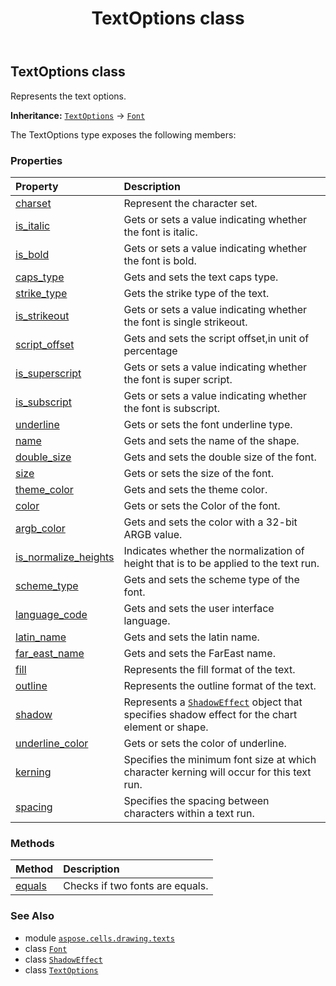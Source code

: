 ﻿---
title: TextOptions class
second_title: Aspose.Cells for Python via .NET API References
description: 
type: docs
weight: 100
url: /aspose.cells.drawing.texts/textoptions/
is_root: false
---

## TextOptions class

Represents the text options.



**Inheritance:** [`TextOptions`](/cells/python-net/aspose.cells.drawing.texts/textoptions) → 
[`Font`](/cells/python-net/aspose.cells/font)



The TextOptions type exposes the following members:

### Properties
| Property | Description |
| :- | :- |
| [charset](/cells/python-net/aspose.cells.drawing.texts/textoptions/charset) | Represent the character set. |
| [is_italic](/cells/python-net/aspose.cells.drawing.texts/textoptions/is_italic) | Gets or sets a value indicating whether the font is italic. |
| [is_bold](/cells/python-net/aspose.cells.drawing.texts/textoptions/is_bold) | Gets or sets a value indicating whether the font is bold. |
| [caps_type](/cells/python-net/aspose.cells.drawing.texts/textoptions/caps_type) | Gets and sets the text caps type. |
| [strike_type](/cells/python-net/aspose.cells.drawing.texts/textoptions/strike_type) | Gets the strike type of the text. |
| [is_strikeout](/cells/python-net/aspose.cells.drawing.texts/textoptions/is_strikeout) | Gets or sets a value indicating whether the font is single strikeout. |
| [script_offset](/cells/python-net/aspose.cells.drawing.texts/textoptions/script_offset) | Gets and sets the script offset,in unit of percentage |
| [is_superscript](/cells/python-net/aspose.cells.drawing.texts/textoptions/is_superscript) | Gets or sets a value indicating whether the font is super script. |
| [is_subscript](/cells/python-net/aspose.cells.drawing.texts/textoptions/is_subscript) | Gets or sets a value indicating whether the font is subscript. |
| [underline](/cells/python-net/aspose.cells.drawing.texts/textoptions/underline) | Gets or sets the font underline type. |
| [name](/cells/python-net/aspose.cells.drawing.texts/textoptions/name) | Gets and sets the name of the shape. |
| [double_size](/cells/python-net/aspose.cells.drawing.texts/textoptions/double_size) | Gets and sets the double size of the font. |
| [size](/cells/python-net/aspose.cells.drawing.texts/textoptions/size) | Gets or sets the size of the font. |
| [theme_color](/cells/python-net/aspose.cells.drawing.texts/textoptions/theme_color) | Gets and sets the theme color. |
| [color](/cells/python-net/aspose.cells.drawing.texts/textoptions/color) | Gets or sets the Color of the font. |
| [argb_color](/cells/python-net/aspose.cells.drawing.texts/textoptions/argb_color) | Gets and sets the color with a 32-bit ARGB value. |
| [is_normalize_heights](/cells/python-net/aspose.cells.drawing.texts/textoptions/is_normalize_heights) | Indicates whether the normalization of height that is to be applied to the text run. |
| [scheme_type](/cells/python-net/aspose.cells.drawing.texts/textoptions/scheme_type) | Gets and sets the scheme type of the font. |
| [language_code](/cells/python-net/aspose.cells.drawing.texts/textoptions/language_code) | Gets and sets the user interface language. |
| [latin_name](/cells/python-net/aspose.cells.drawing.texts/textoptions/latin_name) | Gets and sets the latin name. |
| [far_east_name](/cells/python-net/aspose.cells.drawing.texts/textoptions/far_east_name) | Gets and sets the FarEast name. |
| [fill](/cells/python-net/aspose.cells.drawing.texts/textoptions/fill) | Represents the fill format of the text. |
| [outline](/cells/python-net/aspose.cells.drawing.texts/textoptions/outline) | Represents the outline format of the text. |
| [shadow](/cells/python-net/aspose.cells.drawing.texts/textoptions/shadow) | Represents a [`ShadowEffect`](/cells/python-net/aspose.cells.drawing/shadoweffect) object that specifies shadow effect for the chart element or shape. |
| [underline_color](/cells/python-net/aspose.cells.drawing.texts/textoptions/underline_color) | Gets or sets the color of underline. |
| [kerning](/cells/python-net/aspose.cells.drawing.texts/textoptions/kerning) | Specifies the minimum font size at which character kerning will occur for this text run. |
| [spacing](/cells/python-net/aspose.cells.drawing.texts/textoptions/spacing) | Specifies the spacing between characters within a text run. |


### Methods
| Method | Description |
| :- | :- |
| [equals](/cells/python-net/aspose.cells.drawing.texts/textoptions/equals/#aspose.cells.Font) | Checks if two fonts are equals. |



### See Also
* module [`aspose.cells.drawing.texts`](..)
* class [`Font`](/cells/python-net/aspose.cells/font)
* class [`ShadowEffect`](/cells/python-net/aspose.cells.drawing/shadoweffect)
* class [`TextOptions`](/cells/python-net/aspose.cells.drawing.texts/textoptions)
